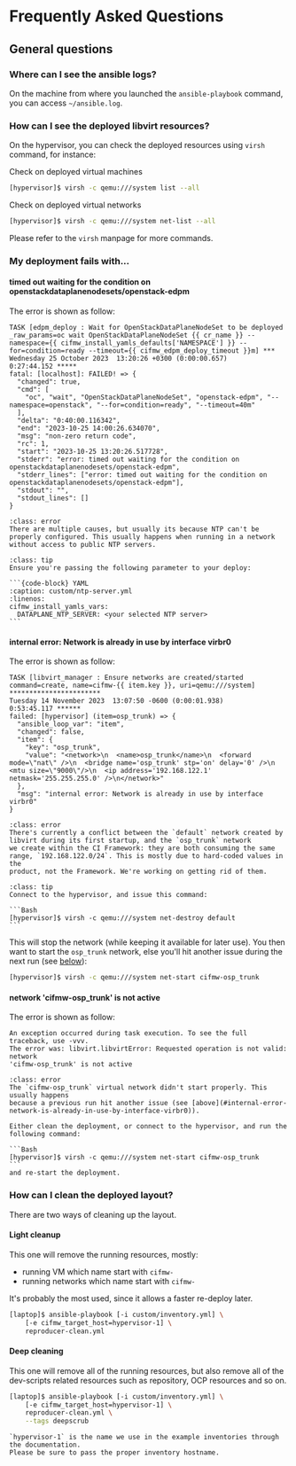 # Frequently Asked Questions

## General questions

### Where can I see the ansible logs?

On the machine from where you launched the `ansible-playbook` command, you
can access `~/ansible.log`.

### How can I see the deployed libvirt resources?

On the hypervisor, you can check the deployed resources using `virsh` command, for instance:

Check on deployed virtual machines
```Bash
[hypervisor]$ virsh -c qemu:///system list --all
```

Check on deployed virtual networks
```Bash
[hypervisor]$ virsh -c qemu:///system net-list --all
```

Please refer to the `virsh` manpage for more commands.

### My deployment fails with...

#### timed out waiting for the condition on openstackdataplanenodesets/openstack-edpm

The error is shown as follow:

```
TASK [edpm_deploy : Wait for OpenStackDataPlaneNodeSet to be deployed _raw_params=oc wait OpenStackDataPlaneNodeSet {{ cr_name }} --namespace={{ cifmw_install_yamls_defaults['NAMESPACE'] }} --for=condition=ready --timeout={{ cifmw_edpm_deploy_timeout }}m] ***
Wednesday 25 October 2023  13:20:26 +0300 (0:00:00.657)       0:27:44.152 *****
fatal: [localhost]: FAILED! => {
  "changed": true,
  "cmd": [
    "oc", "wait", "OpenStackDataPlaneNodeSet", "openstack-edpm", "--namespace=openstack", "--for=condition=ready", "--timeout=40m"
  ],
  "delta": "0:40:00.116342",
  "end": "2023-10-25 14:00:26.634070",
  "msg": "non-zero return code",
  "rc": 1,
  "start": "2023-10-25 13:20:26.517728",
  "stderr": "error: timed out waiting for the condition on openstackdataplanenodesets/openstack-edpm",
  "stderr_lines": ["error: timed out waiting for the condition on openstackdataplanenodesets/openstack-edpm"],
  "stdout": "",
  "stdout_lines": []
}
```

~~~{admonition} Cause
:class: error
There are multiple causes, but usually its because NTP can't be properly configured. This usually happens when running in a network
without access to public NTP servers.
~~~

~~~{admonition} Solution
:class: tip
Ensure you're passing the following parameter to your deploy:

```{code-block} YAML
:caption: custom/ntp-server.yml
:linenos:
cifmw_install_yamls_vars:
  DATAPLANE_NTP_SERVER: <your selected NTP server>
```
~~~

#### internal error: Network is already in use by interface virbr0

The error is shown as follow:

```
TASK [libvirt_manager : Ensure networks are created/started command=create, name=cifmw-{{ item.key }}, uri=qemu:///system] ***********************
Tuesday 14 November 2023  13:07:50 -0600 (0:00:01.938)       0:53:45.117 ******
failed: [hypervisor] (item=osp_trunk) => {
  "ansible_loop_var": "item",
  "changed": false,
  "item": {
    "key": "osp_trunk",
    "value": "<network>\n  <name>osp_trunk</name>\n  <forward mode=\"nat\" />\n  <bridge name='osp_trunk' stp='on' delay='0' />\n  <mtu size=\"9000\"/>\n  <ip address='192.168.122.1' netmask='255.255.255.0' />\n</network>"
  },
  "msg": "internal error: Network is already in use by interface virbr0"
}
```

~~~{admonition} Cause
:class: error
There's currently a conflict between the `default` network created by libvirt during its first startup, and the `osp_trunk` network
we create within the CI Framework: they are both consuming the same range, `192.168.122.0/24`. This is mostly due to hard-coded values in the
product, not the Framework. We're working on getting rid of them.
~~~

~~~{admonition} Solution
:class: tip
Connect to the hypervisor, and issue this command:

```Bash
[hypervisor]$ virsh -c qemu:///system net-destroy default
```
~~~

This will stop the network (while keeping it available for later use). You then want to start the `osp_trunk` network, else you'll hit another issue
during the next run (see [below](#network-cifmw-osp-trunk-is-not-active)):


```Bash
[hypervisor]$ virsh -c qemu:///system net-start cifmw-osp_trunk
```

#### network 'cifmw-osp_trunk' is not active

The error is shown as follow:

```
An exception occurred during task execution. To see the full traceback, use -vvv.
The error was: libvirt.libvirtError: Requested operation is not valid: network
'cifmw-osp_trunk' is not active
```

~~~{admonition} Cause
:class: error
The `cifmw-osp_trunk` virtual network didn't start properly. This usually happens
because a previous run hit another issue (see [above](#internal-error-network-is-already-in-use-by-interface-virbr0)).
~~~

~~~{admonition} Solution
Either clean the deployment, or connect to the hypervisor, and run the following command:

```Bash
[hypervisor]$ virsh -c qemu:///system net-start cifmw-osp_trunk
```
and re-start the deployment.
~~~


### How can I clean the deployed layout?

There are two ways of cleaning up the layout.

#### Light cleanup

This one will remove the running resources, mostly:

- running VM which name start with `cifmw-`
- running networks which name start with `cifmw-`

It's probably the most used, since it allows a faster re-deploy later.

```Bash
[laptop]$ ansible-playbook [-i custom/inventory.yml] \
    [-e cifmw_target_host=hypervisor-1] \
    reproducer-clean.yml
```

#### Deep cleaning

This one will remove all of the running resources, but also remove all of the
dev-scripts related resources such as repository, OCP resources and so on.


```Bash
[laptop]$ ansible-playbook [-i custom/inventory.yml] \
    [-e cifmw_target_host=hypervisor-1] \
    reproducer-clean.yml \
    --tags deepscrub
```

~~~{tip}
`hypervisor-1` is the name we use in the example inventories through the documentation.
Please be sure to pass the proper inventory hostname.
~~~
